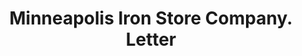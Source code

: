 ---
doi: 10.7916/D8XW5WTS
date_other: '1915'
date_other_textual: '1915'
form: correspondence
genre:
- Letters (correspondence)
name:
- Minneapolis Iron Store Company
object_in_context_url: https://biggert.cul.columbia.edu/items/view/ave_biggert_00650
subject_hierarchical_geographic:
- Minneapolis, Minnesota, United States
subject_name:
- Minneapolis Iron Store Company
title: Minneapolis Iron Store Company. Letter
sort_title: Minneapolis Iron Store Company. Letter
call_number: ave_biggert_00650
coordinates:
- 44.983333333333334,-93.26666666666667
pid: ave_biggert_00650
identifiers: ave_biggert_00650
thumbnail: false
permalink: /biggert/ave_biggert_00650/
layout: iiif-image-page
---